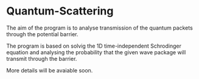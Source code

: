 # Quantum-Scattering
The aim of the program is to analyse transmission of the quantum packets through the potential barrier.

The program is based on solvig the 1D time-independent Schrodinger equation and analysing the probability that the given wave package will transmit through the barrier.

More details will be avaiable soon.
